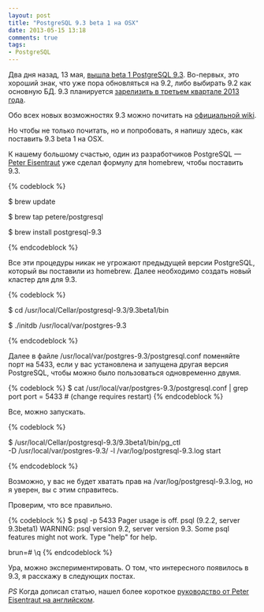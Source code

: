 ```yaml
---
layout: post
title: "PostgreSQL 9.3 beta 1 на OSX"
date: 2013-05-15 13:18
comments: true
tags: 
- PostgreSQL
---
```


Два дня назад, 13 мая, [вышла beta 1 PostgreSQL 9.3](http://www.postgresql.org/about/news/1463/). Во-первых, это хороший
знак, что уже пора обновляться на 9.2, либо выбирать 9.2 как основную БД. 9.3 планируется [зарелизить в третьем квартале
2013 года](http://www.postgresql.org/developer/roadmap/).

Обо всех новых возможностях 9.3 можно почитать на [официальной wiki](http://wiki.postgresql.org/wiki/What%27s_new_in_PostgreSQL_9.3).

Но чтобы не только почитать, но и попробовать, я напишу здесь, как поставить 9.3 beta 1 на OSX.

<!-- more -->

К нашему большому счастью, один из разработчиков PostgreSQL — [Peter Eisentraut](http://petereisentraut.blogspot.ru/)
уже сделал формулу для homebrew, чтобы поставить 9.3.

{% codeblock %}

$ brew update

$ brew tap petere/postgresql

$ brew install postgresql-9.3

{% endcodeblock %}

Все эти процедуры никак не угрожают предыдущей версии PostgreSQL, который вы поставили из homebrew.
Далее необходимо создать новый кластер для для 9.3.

{% codeblock %}

$ cd /usr/local/Cellar/postgresql-9.3/9.3beta1/bin

$ ./initdb /usr/local/var/postgres-9.3


{% endcodeblock %}

Далее в файле /usr/local/var/postgres-9.3/postgresql.conf поменяйте порт на 5433, если у вас установлена и запущена
другая версия PostgreSQL, чтобы можно было пользоваться одновременно двумя.

{% codeblock %}
$ cat /usr/local/var/postgres-9.3/postgresql.conf | grep port
port = 5433                             # (change requires restart)
{% endcodeblock %}

Все, можно запускать.

{% codeblock %}

$ /usr/local/Cellar/postgresql-9.3/9.3beta1/bin/pg_ctl \
  -D /usr/local/var/postgres-9.3/ -l /var/log/postgresql-9.3.log start

{% endcodeblock %}

Возможно, у вас не будет хватать прав на /var/log/postgresql-9.3.log, но я уверен, вы с этим справитесь.

Проверим, что все правильно.

{% codeblock %}
$ psql -p 5433
Pager usage is off.
psql (9.2.2, server 9.3beta1)
WARNING: psql version 9.2, server version 9.3.
         Some psql features might not work.
Type "help" for help.

brun=# \q
{% endcodeblock %}

Ура, можно экспериментировать. О том, что интересного появилось в 9.3, я расскажу в следующих постах.

*PS* Когда дописал статью, нашел более короткое [руководство от Peter Eisentraut на английском](http://petereisentraut.blogspot.ru/2013/04/installing-multiple-postgresql-versions.html).
